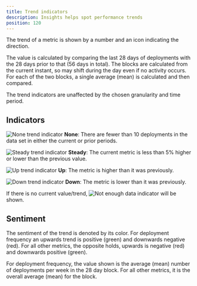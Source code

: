 ```yaml
---
title: Trend indicators
description: Insights helps spot performance trends
position: 120
---
```


The trend of a metric is shown by a number and an icon indicating the direction. 

The value is calculated by comparing the last 28 days of deployments with the 28 days prior to that (56 days in total). The blocks are calculated from the current instant, so may shift during the day even if no activity occurs. For each of the two blocks, a single average (mean) is calculated and then compared.

The trend indicators are unaffected by the chosen granularity and time period.

## Indicators

![None trend indicator](images/trend-none.svg) **None**: There are fewer than 10 deployments in the data set in either the current or prior periods.

![Steady trend indicator](images/trend-steady.svg) **Steady**: The current metric is less than 5% higher or lower than the previous value.

![Up trend indicator](images/trend-up.svg) **Up**: The metric is higher than it was previously.

![Down trend indicator](images/trend-down.svg) **Down**: The metric is lower than it was previously.

If there is no current value/trend, ![Not enough data indicator](images/trend-no-data.svg) will be shown.

## Sentiment

The sentiment of the trend is denoted by its color. For deployment frequency an upwards trend is positive (green) and downwards negative (red). For all other metrics, the opposite holds, upwards is negative (red) and downwards positive (green).

For deployment frequency, the value shown is the average (mean) number of deployments per week in the 28 day block. For all other metrics, it is the overall average (mean) for the block.
